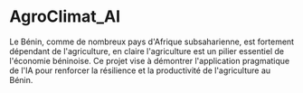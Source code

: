 # AgroClimat_AI
Le Bénin, comme de nombreux pays d'Afrique subsaharienne, est fortement dépendant de l'agriculture, en claire l'agriculture est un pilier essentiel de l'économie béninoise. Ce projet vise à démontrer l'application pragmatique de l'IA pour renforcer la résilience et la productivité de l'agriculture au Bénin.
